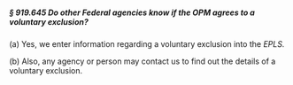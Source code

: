 ##### § 919.645 Do other Federal agencies know if the OPM agrees to a voluntary exclusion? #####

(a) Yes, we enter information regarding a voluntary exclusion into the *EPLS.*

(b) Also, any agency or person may contact us to find out the details of a voluntary exclusion.
